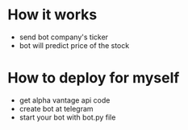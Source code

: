 # How it works
- send bot company's ticker
- bot will predict price of the stock

# How to deploy for myself
- get alpha vantage api code
- create bot at telegram
- start your bot with bot.py file
